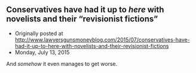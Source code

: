 ## Conservatives have had it up to <em>here</em> with novelists and their “revisionist fictions”

 * Originally posted at http://www.lawyersgunsmoneyblog.com/2015/07/conservatives-have-had-it-up-to-here-with-novelists-and-their-revisionist-fictions
 * Monday, July 13, 2015

And _somehow_ it even manages to get worse.